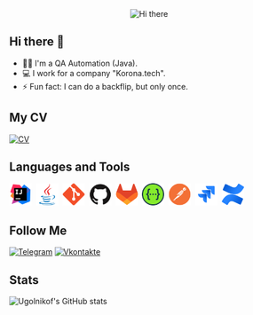<div id="header" align="center">
  <img src="https://i.giphy.com/media/v1.Y2lkPTc5MGI3NjExdDFzOGd5NnkwODc3aDVjd3JycTViZjF6bnRpcDkxbm53MnJmcDBheSZlcD12MV9pbnRlcm5hbF9naWZfYnlfaWQmY3Q9Zw/WtTnAfZn6aVJfBzlN3/giphy.gif" width=300 alt="Hi there"/>
</div>

## Hi there 👋

- 👨‍💻 I'm a QA Automation (Java).
- 💻 I work for a company "Korona.tech".
- ⚡ Fun fact: I can do a backflip, but only once.

## My CV

<div>
  <a href="https://drive.google.com/file/d/1RadpJyfspAujatRITSShRrJlhSi39vJI/view?usp=sharing">
    <img src="https://www.clipartmax.com/png/middle/308-3085721_resume-png-clipart-my-resume-icon-png.png" title="CV" alt="CV" width="40" height="40"/>
  </a>
</div>

[//]: # ([Link to my CV]&#40;https://drive.google.com/file/d/1hEOkSI1bYU67-KID5s4G7kRRfr0mYFKC/view?usp=sharing&#41;)

## Languages and Tools
<div>
  <img src="https://github.com/devicons/devicon/blob/master/icons/intellij/intellij-original.svg" title="Intellij" alt="Intellij" width="40" height="40"/>&nbsp;
  <img src="https://github.com/devicons/devicon/blob/master/icons/java/java-original.svg" title="Java" alt="Java" width="40" height="40"/>&nbsp;
  <img src="https://github.com/devicons/devicon/blob/master/icons/git/git-original.svg" title="Git" alt="Git" width="40" height="40"/>&nbsp;
  <img src="https://github.com/devicons/devicon/blob/master/icons/github/github-original.svg" title="GitHub" alt="GitHub" width="40" height="40"/>&nbsp;
  <img src="https://github.com/devicons/devicon/blob/master/icons/gitlab/gitlab-original.svg" title="GitLab" alt="GitLab" width="40" height="40"/>&nbsp;
  <img src="https://github.com/devicons/devicon/blob/master/icons/swagger/swagger-original.svg" title="Swagger" alt="Swagger" width="40" height="40"/>&nbsp;
  <img src="https://github.com/devicons/devicon/blob/master/icons/postman/postman-original.svg" title="Postman" alt="Postman" width="40" height="40"/>&nbsp;
  <img src="https://github.com/devicons/devicon/blob/master/icons/jira/jira-original.svg" title="Jira" alt="Jira" width="40" height="40"/>&nbsp;
  <img src="https://github.com/devicons/devicon/blob/master/icons/confluence/confluence-original.svg" title="Confluence" alt="Confluence" width="40" height="40"/>&nbsp;
</div>

[//]: # (![Figma]&#40;https://img.shields.io/badge/Figma-FFFFFF?style=for-the-badge&logo=figma&logoColor=a25aff&#41;)
[//]: # (![Charles]&#40;https://img.shields.io/badge/Charles-FFFFFF?style=for-the-badge&logo=Betfair&logoColor=00FF00&#41;)
[//]: # (![PostgreSQL]&#40;https://img.shields.io/badge/PostgreSQL-FFFFFF?style=for-the-badge&logo=PostgreSQL&logoColor=316193&#41;)
[//]: # (![DevTools]&#40;https://img.shields.io/badge/DevTools-FFFFFF?style=for-the-badge&logo=googlechrome&logoColor=fbbc05&#41;)
[//]: # (![Jenkins]&#40;https://img.shields.io/badge/Jenkins-FFFFFF?style=for-the-badge&logo=jenkins&logoColor=000000&#41;)

## Follow Me

[![Telegram](https://img.shields.io/badge/Telegram-FFFFFF?style=for-the-badge&logo=telegram&logoColor=279fdb)](https://t.me/MikhailUgolnikov)
[![Vkontakte](https://img.shields.io/badge/Vkontakte-FFFFFF?style=for-the-badge&logo=vk&logoColor=0077ff)](https://vk.com/id4654107)

## Stats

![Ugolnikof's GitHub stats](https://github-readme-stats.vercel.app/api?username=Ugolnikof&show_icons=true)

